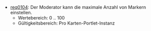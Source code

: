 * [req0104](https://github.com/PolitAktiv/politaktiv-requirements/tree/master/de/requirements/req0104.md): Der Moderator kann die maximale Anzahl von Markern einstellen.
  * Wertebereich: 0 .. 100
  * Gültigkeitsbereich: Pro Karten-Portlet-Instanz

